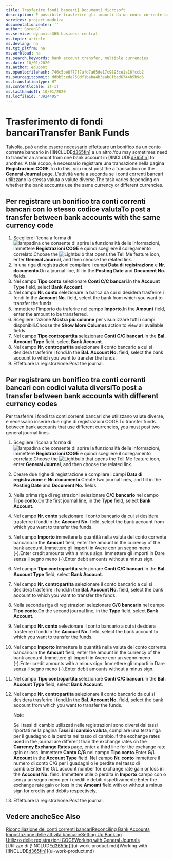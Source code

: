 ```yaml
---
title: Trasferire fondi bancari| Documenti Microsoft
description: È possibile trasferire gli importi da un conto corrente bancario a un altro, incluse le valute diverse, tramite la registrazione della transazione nelle registrazioni COGE.
services: project-madeira
documentationcenter: ''
author: SorenGP
ms.service: dynamics365-business-central
ms.topic: article
ms.devlang: na
ms.tgt_pltfrm: na
ms.workload: na
ms.search.keywords: bank account transfer, multiple currencies
ms.date: 10/01/2020
ms.author: edupont
ms.openlocfilehash: 746c5be8f77f7afd7a65de17c9893ce1a16fccb2
ms.sourcegitcommit: ddbb5cede750df1baba4b3eab8fbed6744b5b9d6
ms.translationtype: HT
ms.contentlocale: it-IT
ms.lasthandoff: 10/01/2020
ms.locfileid: "3924405"
---
```

# <a name="transfer-bank-funds"></a><span data-ttu-id="3f447-103">Trasferimento di fondi bancari</span><span class="sxs-lookup"><span data-stu-id="3f447-103">Transfer Bank Funds</span></span>
<span data-ttu-id="3f447-104">Talvolta, può anche essere necessario effettuare un bonifico da un conto corrente bancario in [!INCLUDE[d365fin](includes/d365fin_md.md)] a un altro.</span><span class="sxs-lookup"><span data-stu-id="3f447-104">You may sometimes need to transfer an amount from one bank account in [!INCLUDE[d365fin](includes/d365fin_md.md)] to another.</span></span> <span data-ttu-id="3f447-105">A tale scopo, è necessario registrare una transazione nella pagina **Registrazioni COGE**.</span><span class="sxs-lookup"><span data-stu-id="3f447-105">To do this, you must post the a transaction on the **General Journal** page.</span></span> <span data-ttu-id="3f447-106">L'attività varia a seconda se i conti correnti bancari utilizzano la stessa valuta o valute diverse.</span><span class="sxs-lookup"><span data-stu-id="3f447-106">The task varies depending on whether the bank accounts use the same currency or different currencies.</span></span>

## <a name="to-post-a-transfer-between-bank-accounts-with-the-same-currency-code"></a><span data-ttu-id="3f447-107">Per registrare un bonifico tra conti correnti bancari con lo stesso codice valuta</span><span class="sxs-lookup"><span data-stu-id="3f447-107">To post a transfer between bank accounts with the same currency code</span></span>
1. <span data-ttu-id="3f447-108">Scegliere l'icona a forma di ![lampadina che consente di aprire la funzionalità delle informazioni](media/ui-search/search_small.png "Informazioni sull'operazione che si desidera eseguire"), immettere **Registrazioni COGE** e quindi scegliere il collegamento correlato.</span><span class="sxs-lookup"><span data-stu-id="3f447-108">Choose the ![Lightbulb that opens the Tell Me feature](media/ui-search/search_small.png "Tell me what you want to do") icon, enter **General Journal**, and then choose the related link.</span></span>
2. <span data-ttu-id="3f447-109">In una riga di registrazioni compilare i campi **Data di registrazione** e **Nr. documento**.</span><span class="sxs-lookup"><span data-stu-id="3f447-109">On a journal line, fill in the **Posting Date** and **Document No.** fields.</span></span>
3. <span data-ttu-id="3f447-110">Nel campo **Tipo conto** selezionare **Conti C/C bancari**.</span><span class="sxs-lookup"><span data-stu-id="3f447-110">In the **Account Type** field, select **Bank Account**.</span></span>
4. <span data-ttu-id="3f447-111">Nel campo **Nr. conto** selezionare la banca da cui si desidera trasferire i fondi.</span><span class="sxs-lookup"><span data-stu-id="3f447-111">In the **Account No.** field, select the bank from which you want to transfer the funds.</span></span>
5. <span data-ttu-id="3f447-112">Immettere l'importo da traferire nel campo **Importo**.</span><span class="sxs-lookup"><span data-stu-id="3f447-112">In the **Amount** field, enter the amount to be transferred.</span></span>
6. <span data-ttu-id="3f447-113">Scegliere l'azione **Mostra più colonne** per visualizzare tutti i campi disponibili.</span><span class="sxs-lookup"><span data-stu-id="3f447-113">Choose the **Show More Columns** action to view all available fields.</span></span>
7. <span data-ttu-id="3f447-114">Nel campo **Tipo contropartita** selezionare **Conti C/C bancari**.</span><span class="sxs-lookup"><span data-stu-id="3f447-114">In the **Bal. Account Type** field, select **Bank Account**.</span></span>
8. <span data-ttu-id="3f447-115">Nel campo **Nr. contropartita** selezionare il conto bancario a cui si desidera trasferire i fondi.</span><span class="sxs-lookup"><span data-stu-id="3f447-115">In the **Bal. Account No.** field, select the bank account to which you want to transfer the funds.</span></span>
9. <span data-ttu-id="3f447-116">Effettuare la registrazione.</span><span class="sxs-lookup"><span data-stu-id="3f447-116">Post the journal.</span></span>

## <a name="to-post-a-transfer-between-bank-accounts-with-different-currency-codes"></a><span data-ttu-id="3f447-117">Per registrare un bonifico tra conti correnti bancari con codici valuta diversi</span><span class="sxs-lookup"><span data-stu-id="3f447-117">To post a transfer between bank accounts with different currency codes</span></span>
<span data-ttu-id="3f447-118">Per trasferire i fondi tra conti correnti bancari che utilizzano valute diverse, è necessario inserire due righe di registrazioni COGE.</span><span class="sxs-lookup"><span data-stu-id="3f447-118">To transfer funds between bank accounts that use different currencies, you must post two general journal lines.</span></span>

1. <span data-ttu-id="3f447-119">Scegliere l'icona a forma di ![lampadina che consente di aprire la funzionalità delle informazioni](media/ui-search/search_small.png "Informazioni sull'operazione che si desidera eseguire"), immettere **Registrazioni COGE** e quindi scegliere il collegamento correlato.</span><span class="sxs-lookup"><span data-stu-id="3f447-119">Choose the ![Lightbulb that opens the Tell Me feature](media/ui-search/search_small.png "Tell me what you want to do") icon, enter **General Journal**, and then choose the related link.</span></span>
2. <span data-ttu-id="3f447-120">Creare due righe di registrazione e compilare i campi **Data di registrazione** e **Nr. documento**.</span><span class="sxs-lookup"><span data-stu-id="3f447-120">Create two journal lines, and fill in the **Posting Date** and **Document No.** fields.</span></span>
3. <span data-ttu-id="3f447-121">Nella prima riga di registrazioni selezionare **C/C bancario** nel campo **Tipo conto**.</span><span class="sxs-lookup"><span data-stu-id="3f447-121">On the first journal line, in the **Type** field, select **Bank Account**.</span></span>
4. <span data-ttu-id="3f447-122">Nel campo **Nr. conto** selezionare il conto bancario da cui si desidera trasferire i fondi.</span><span class="sxs-lookup"><span data-stu-id="3f447-122">In the **Account No.** field, select the bank account from which you want to transfer the funds.</span></span>
5. <span data-ttu-id="3f447-123">Nel campo **Importo** immettere la quantità nella valuta del conto corrente bancario.</span><span class="sxs-lookup"><span data-stu-id="3f447-123">In the **Amount** field, enter the amount in the currency of the bank account.</span></span> <span data-ttu-id="3f447-124">Immettere gli importi in Avere con un segno meno (-).</span><span class="sxs-lookup"><span data-stu-id="3f447-124">Enter credit amounts with a minus sign.</span></span> <span data-ttu-id="3f447-125">Immettere gli importi in Dare senza il segno meno (-).</span><span class="sxs-lookup"><span data-stu-id="3f447-125">Enter debit amounts without a minus sign.</span></span>
6. <span data-ttu-id="3f447-126">Nel campo **Tipo contropartita** selezionare **Conti C/C bancari**.</span><span class="sxs-lookup"><span data-stu-id="3f447-126">In the **Bal. Account Type** field, select **Bank Account**.</span></span>
7. <span data-ttu-id="3f447-127">Nel campo **Nr. contropartita** selezionare il conto bancario a cui si desidera trasferire i fondi.</span><span class="sxs-lookup"><span data-stu-id="3f447-127">In the **Bal. Account No.** field, select the bank account to which you want to transfer the funds.</span></span>
8. <span data-ttu-id="3f447-128">Nella seconda riga di registrazioni selezionare **C/C bancario** nel campo **Tipo conto**.</span><span class="sxs-lookup"><span data-stu-id="3f447-128">On the second journal line, in the **Type** field, select **Bank Account**.</span></span>
9. <span data-ttu-id="3f447-129">Nel campo **Nr. conto** selezionare il conto bancario a cui si desidera trasferire i fondi.</span><span class="sxs-lookup"><span data-stu-id="3f447-129">In the **Account No.** field, select the bank account to which you want to transfer the funds.</span></span>
10. <span data-ttu-id="3f447-130">Nel campo **Importo** immettere la quantità nella valuta del conto corrente bancario.</span><span class="sxs-lookup"><span data-stu-id="3f447-130">In the **Amount** field, enter the amount in the currency of the bank account.</span></span> <span data-ttu-id="3f447-131">Immettere gli importi in Avere con un segno meno (-).</span><span class="sxs-lookup"><span data-stu-id="3f447-131">Enter credit amounts with a minus sign.</span></span> <span data-ttu-id="3f447-132">Immettere gli importi in Dare senza il segno meno (-).</span><span class="sxs-lookup"><span data-stu-id="3f447-132">Enter debit amounts without a minus sign.</span></span>
11. <span data-ttu-id="3f447-133">Nel campo **Tipo contropartita** selezionare **Conti C/C bancari**.</span><span class="sxs-lookup"><span data-stu-id="3f447-133">In the **Bal. Account Type** field, select **Bank Account**.</span></span>  
12. <span data-ttu-id="3f447-134">Nel campo **Nr. contropartita** selezionare il conto bancario da cui si desidera trasferire i fondi.</span><span class="sxs-lookup"><span data-stu-id="3f447-134">In the **Bal. Account No.** field, select the bank account from which you want to transfer the funds.</span></span>

    > [!NOTE]  
    > <span data-ttu-id="3f447-135">Se i tassi di cambio utilizzati nelle registrazioni sono diversi dai tassi riportati nella pagina **Tassi di cambio valuta**, compilare una terza riga per il guadagno o la perdita nel tasso di cambio.</span><span class="sxs-lookup"><span data-stu-id="3f447-135">If the exchange rates used in the journal are different than the exchange rates on the **Currency Exchange Rates** page, enter a third line for the exchange rate gain or loss.</span></span> <span data-ttu-id="3f447-136">Immettere **Conto C/G** nel campo **Tipo conto**.</span><span class="sxs-lookup"><span data-stu-id="3f447-136">Enter **G/L Account** in the **Account Type** field.</span></span> <span data-ttu-id="3f447-137">Nel campo **Nr. conto** immettere il numero di conto C/G per i guadagni o le perdite nel tasso di cambio.</span><span class="sxs-lookup"><span data-stu-id="3f447-137">Enter the G/L account number for exchange rate gain or loss in the **Account No.** field.</span></span> <span data-ttu-id="3f447-138">Immettere utile o perdita in **Importo** campo con o senza un segno meno per i crediti e debiti rispettivamente.</span><span class="sxs-lookup"><span data-stu-id="3f447-138">Enter the exchange rate gain or loss in the **Amount** field with or without a minus sign for credits and debits respectively.</span></span>
13. <span data-ttu-id="3f447-139">Effettuare la registrazione.</span><span class="sxs-lookup"><span data-stu-id="3f447-139">Post the journal.</span></span>

## <a name="see-also"></a><span data-ttu-id="3f447-140">Vedere anche</span><span class="sxs-lookup"><span data-stu-id="3f447-140">See Also</span></span>
[<span data-ttu-id="3f447-141">Riconciliazione dei conti correnti bancari</span><span class="sxs-lookup"><span data-stu-id="3f447-141">Reconciling Bank Accounts</span></span>](bank-manage-bank-accounts.md)  
[<span data-ttu-id="3f447-142">Impostazione delle attività bancarie</span><span class="sxs-lookup"><span data-stu-id="3f447-142">Setting Up Banking</span></span>](bank-setup-banking.md)  
[<span data-ttu-id="3f447-143">Utilizzo delle registrazioni COGE</span><span class="sxs-lookup"><span data-stu-id="3f447-143">Working with General Journals</span></span>](ui-work-general-journals.md)  
<span data-ttu-id="3f447-144">[Utilizzo di [!INCLUDE[d365fin](includes/d365fin_md.md)]](ui-work-product.md)</span><span class="sxs-lookup"><span data-stu-id="3f447-144">[Working with [!INCLUDE[d365fin](includes/d365fin_md.md)]](ui-work-product.md)</span></span>
